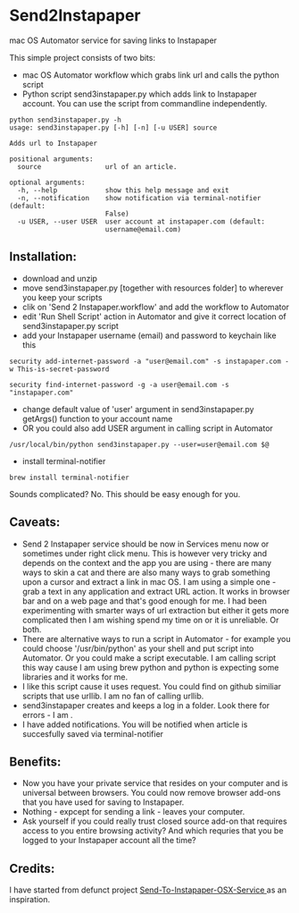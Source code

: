 # Send2Instapaper

mac OS Automator service for saving links to Instapaper

This simple project consists of two bits:

- mac OS Automator workflow which grabs link url and calls the python script
- Python script send3instapaper.py which adds link to Instapaper account. You can use the script from commandline independently.

```
python send3instapaper.py -h
usage: send3instapaper.py [-h] [-n] [-u USER] source

Adds url to Instapaper

positional arguments:
  source                url of an article.

optional arguments:
  -h, --help            show this help message and exit
  -n, --notification    show notification via terminal-notifier (default:
                        False)
  -u USER, --user USER  user account at instapaper.com (default:
                        username@email.com)
```

## Installation:

- download and unzip
- move send3instapaper.py  [together with resources folder] to wherever you keep your scripts
- clik on 'Send 2 Instapaper.workflow' and add the workflow to Automator
- edit 'Run Shell Script' action in Automator and give it correct location of send3instapaper.py script
- add your Instapaper username (email) and password to keychain like this

```
security add-internet-password -a "user@email.com" -s instapaper.com -w This-is-secret-password

security find-internet-password -g -a user@email.com -s "instapaper.com"
```

- change default value of 'user' argument in send3instapaper.py getArgs() function to your account name
- OR you could also add USER argument in calling script in Automator

```
/usr/local/bin/python send3instapaper.py --user=user@email.com $@
```
- install terminal-notifier

```
brew install terminal-notifier
```

Sounds complicated? No. This should be easy enough for you.

## Caveats:

- Send 2 Instapaper service should be now in Services menu now or sometimes under right click menu. This is however very tricky and depends on the context and the app you are using - there are many ways to skin a cat  and there are also many ways to grab something upon a cursor and extract a link in mac OS. 
I am using a simple one - grab a text in any application and extract URL action. It works in browser bar and on a web page and that's good enough for me. I had been experimenting with smarter ways of url extraction but either it gets more complicated then I am wishing spend my time on or it is unreliable. Or both. 
- There are alternative ways to run a script in Automator - for example you could choose '/usr/bin/python' as your shell and put script into Automator. Or you could make a script executable.
I am calling script this way cause I am using brew python and python is expecting some libraries and it works for me. 
- I like this script cause it uses request. You could find on github similiar scripts that use urllib. I am no fan of calling urllib.
- send3instapaper creates and keeps a log in a folder. Look there for errors - I am . 
- I have added notifications. You will be notified when article is succesfully saved via terminal-notifier

## Benefits:

- Now you have your private service that resides on your computer and is universal between browsers. You could now remove browser add-ons that you have used for saving to Instapaper. 
- Nothing - expcept for sending a link - leaves your computer. 
- Ask yourself if you could really trust closed source add-on that requires access to you entire browsing activity? And which requries that you be logged to your Instapaper account all the time? 

## Credits:

I have started from defunct project [Send-To-Instapaper-OSX-Service
](https://github.com/Sankra/Send-To-Instapaper-OSX-Service) as an inspiration. 

